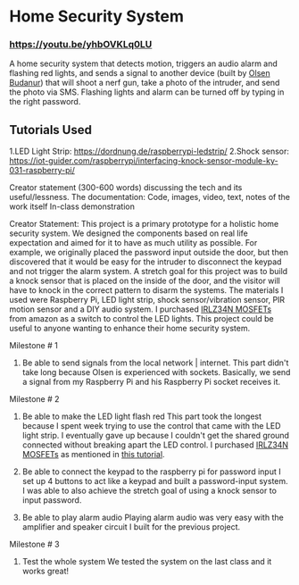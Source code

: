 # Home Security System
### https://youtu.be/yhbOVKLq0LU

A home security system that detects motion, triggers an audio alarm and flashing red lights, and sends a signal to another device (built by [Olsen Budanur](https://github.com/olsenbudanur/nerf_pi_security)) that will shoot a nerf gun, take a photo of the intruder, and send the photo via SMS.
Flashing lights and alarm can be turned off by typing in the right password.

## Tutorials Used
1.LED Light Strip: https://dordnung.de/raspberrypi-ledstrip/
2.Shock sensor: https://iot-guider.com/raspberrypi/interfacing-knock-sensor-module-ky-031-raspberry-pi/

Creator statement (300-600 words) discussing the tech and its useful/lessness. 
The documentation: Code, images, video, text, notes of the work itself
In-class demonstration


Creator Statement:
This project is a primary prototype for a holistic home security system. We designed the components based on real life expectation and aimed for it to have as much utility as possible. For example, we originally placed the password input outside the door, but then discovered that it would be easy for the intruder to disconnect the keypad and not trigger the alarm system. A stretch goal for this project was to build a knock sensor that is placed on the inside of the door, and the visitor will have to knock in the correct pattern to disarm the systems. The materials I used were Raspberry Pi, LED light strip, shock sensor/vibration sensor, PIR motion sensor and a DIY audio system. I purchased [IRLZ34N MOSFETs](https://www.amazon.com/gp/product/B08L8S3154/ref=ppx_yo_dt_b_asin_title_o00_s00?ie=UTF8&psc=1) from amazon as a switch to control the LED lights. 
This project could be useful to anyone wanting to enhance their home security system.


Milestone # 1
1. Be able to send signals from the local network | internet.
This part didn't take long because Olsen is experienced with sockets. Basically, we send a signal from my Raspberry Pi and his Raspberry Pi socket receives it.

Milestone # 2
1. Be able to make the LED light flash red
This part took the longest because I spent week trying to use the control that came with the LED light strip. I eventually gave up because I couldn't get the shared ground connected without breaking apart the LED control. I purchased [IRLZ34N MOSFETs](https://www.amazon.com/gp/product/B08L8S3154/ref=ppx_yo_dt_b_asin_title_o00_s00?ie=UTF8&psc=1) as mentioned in [this tutorial](https://dordnung.de/raspberrypi-ledstrip/).

2. Be able to connect the keypad to the raspberry pi for password input
I set up 4 buttons to act like a keypad and built a password-input system. I was able to also achieve the stretch goal of using a knock sensor to input password.

3. Be able to play alarm audio
Playing alarm audio was very easy with the amplifier and speaker circuit I built for the previous project.

Milestone # 3
1. Test the whole system
We tested the system on the last class and it works great!

